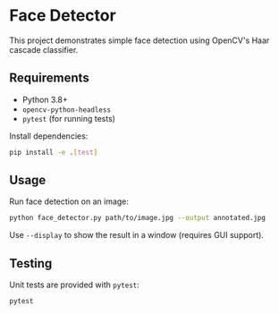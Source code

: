 # Face Detector

This project demonstrates simple face detection using OpenCV's Haar cascade classifier.

## Requirements
- Python 3.8+
- `opencv-python-headless`
- `pytest` (for running tests)

Install dependencies:
```bash
pip install -e .[test]
```

## Usage
Run face detection on an image:
```bash
python face_detector.py path/to/image.jpg --output annotated.jpg
```
Use `--display` to show the result in a window (requires GUI support).

## Testing
Unit tests are provided with `pytest`:
```bash
pytest
```

